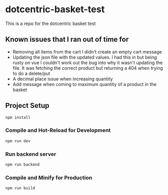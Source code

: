# dotcentric-basket-test

This is a repo for the dotcentric basket test

## Known issues that I ran out of time for
* Removing all items from the cart I didn't create an empty cart message
* Updating the json file with the updated values. I had this in but being rusty on vue I couldn't work out the bug into why it wasn't updating the file. It was fetching the correct product but returning a 404 when trying to do a delete/put
* A decimal place issue when increasing quantity
* Add message when coming to maximum quantity of a product in the basket

## Project Setup

```sh
npm install
```

### Compile and Hot-Reload for Development

```sh
npm run dev
```

### Run backend server

```sh
npm run backend
```

### Compile and Minify for Production

```sh
npm run build
```
